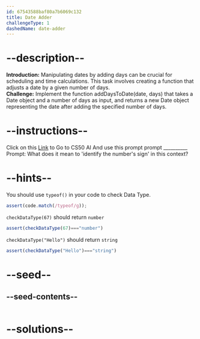 ```yaml
---
id: 67543588baf80a7b6069c132
title: Date Adder
challengeType: 1
dashedName: date-adder
---
```


# --description--

**Introduction:**
Manipulating dates by adding days can be crucial for scheduling and time calculations. This task involves creating a function that adjusts a date by a given number of days.
<br>
**Challenge:**
Implement the function addDaysToDate(date, days) that takes a Date object and a number of days as input, and returns a new Date object representing the date after adding the specified number of days.

# --instructions--

Click on this <a href = "https://cs50.ai/chat">Link</a>  to Go to CS50 AI 
And use this prompt prompt __________
Prompt: What does it mean to 'identify the number's sign' in this context?

# --hints--

You should use `typeof()`  in your code to check Data Type.

```js
assert(code.match(/typeof/g));
```

`checkDataType(67)` should return `number`

```js
assert(checkDataType(67)==="number")
```

`checkDataType("Hello")` should return `string`

```js
assert(checkDataType("Hello")==="string")
```

# --seed--
## --seed-contents--

```js

```

# --solutions--

```js

```
